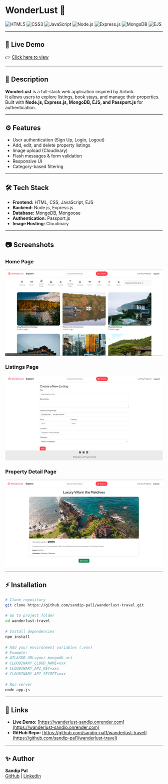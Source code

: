 # WonderLust 🏡

![HTML5](https://img.shields.io/badge/HTML5-E34F26?style=for-the-badge&logo=html5&logoColor=white)
![CSS3](https://img.shields.io/badge/CSS3-1572B6?style=for-the-badge&logo=css3&logoColor=white)
![JavaScript](https://img.shields.io/badge/JavaScript-F7DF1E?style=for-the-badge&logo=javascript&logoColor=black)
![Node.js](https://img.shields.io/badge/Node.js-339933?style=for-the-badge&logo=nodedotjs&logoColor=white)
![Express.js](https://img.shields.io/badge/Express.js-000000?style=for-the-badge&logo=express&logoColor=white)
![MongoDB](https://img.shields.io/badge/MongoDB-4EA94B?style=for-the-badge&logo=mongodb&logoColor=white)
![EJS](https://img.shields.io/badge/EJS-8C8C8C?style=for-the-badge&logo=javascript&logoColor=white)

---

## 🚀 Live Demo

👉 [Click here to view](https://wanderlust-sandip.onrender.com)

---

## 📌 Description

**WonderLust** is a full-stack web application inspired by Airbnb.  
It allows users to explore listings, book stays, and manage their properties.  
Built with **Node.js, Express.js, MongoDB, EJS, and Passport.js** for authentication.

---

## ⚙️ Features

- User authentication (Sign Up, Login, Logout)
- Add, edit, and delete property listings
- Image upload (Cloudinary)
- Flash messages & form validation
- Responsive UI
- Category-based filtering

---

## 🛠 Tech Stack

- **Frontend:** HTML, CSS, JavaScript, EJS
- **Backend:** Node.js, Express.js
- **Database:** MongoDB, Mongoose
- **Authentication:** Passport.js
- **Image Hosting:** Cloudinary

---

## 📷 Screenshots

### Home Page

![Home](screenshots/home.png)

### Listings Page

![Listings](screenshots/listings.png)

### Property Detail Page

![Property](screenshots/property.png)


---

## ⚡ Installation

```bash
# Clone repository
git clone https://github.com/sandip-pal1/wanderlust-travel.git

# Go to project folder
cd wanderlust-travel

# Install dependencies
npm install

# Add your environment variables (.env)
# Example:
# ATLASDB_URL=your_mongodb_uri
# CLOUDINARY_CLOUD_NAME=xxx
# CLOUDINARY_API_KEY=xxx
# CLOUDINARY_API_SECRET=xxx

# Run server
node app.js
```

---

## 🔗 Links

- **Live Demo:** [https://wanderlust-sandip.onrender.com](https://wanderlust-sandip.onrender.com)
- **GitHub Repo:** [https://github.com/sandip-pal1/wanderlust-travel](https://github.com/sandip-pal1/wanderlust-travel)

---

## ✨ Author

**Sandip Pal**  
[GitHub](https://github.com/sandip-pal1) | [LinkedIn](https://www.linkedin.com/in/sandip-pal-7877b9285/)
